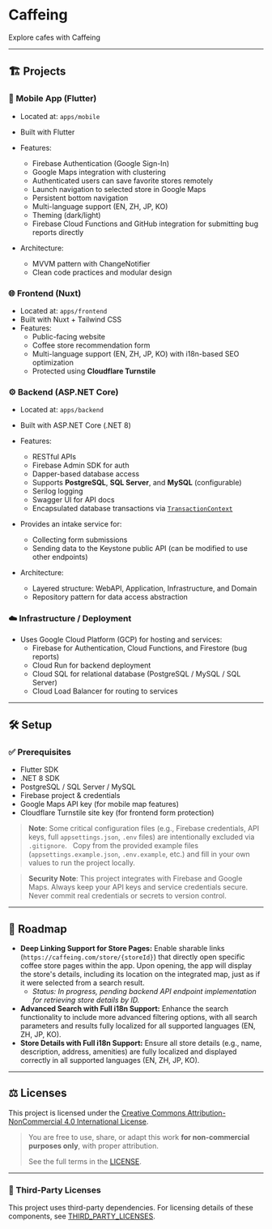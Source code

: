 # Caffeing

Explore cafes with Caffeing

---

## 🏗️ Projects

### 📱 Mobile App (Flutter)
- Located at: `apps/mobile`
- Built with Flutter
- Features:
  - Firebase Authentication (Google Sign-In)
  - Google Maps integration with clustering
  - Authenticated users can save favorite stores remotely
  - Launch navigation to selected store in Google Maps
  - Persistent bottom navigation
  - Multi-language support (EN, ZH, JP, KO)
  - Theming (dark/light)
  - Firebase Cloud Functions and GitHub integration for submitting bug reports directly

- Architecture:
  - MVVM pattern with ChangeNotifier
  - Clean code practices and modular design

### 🌐 Frontend (Nuxt)
- Located at: `apps/frontend`
- Built with Nuxt + Tailwind CSS
- Features:
  - Public-facing website
  - Coffee store recommendation form
  - Multi-language support (EN, ZH, JP, KO) with i18n-based SEO optimization
  - Protected using **Cloudflare Turnstile**

### ⚙️ Backend (ASP.NET Core)
- Located at: `apps/backend`
- Built with ASP.NET Core (.NET 8)
- Features:
  - RESTful APIs
  - Firebase Admin SDK for auth
  - Dapper-based database access
  - Supports **PostgreSQL**, **SQL Server**, and **MySQL** (configurable)
  - Serilog logging
  - Swagger UI for API docs
  - Encapsulated database transactions via [`TransactionContext`](https://github.com/aeg6430/Caffeing/blob/main/apps/backend/Caffeing.Infrastructure/Contexts/TransactionContext.cs)
- Provides an intake service for:
  - Collecting form submissions
  - Sending data to the Keystone public API (can be modified to use other endpoints)

- Architecture:
  - Layered structure: WebAPI, Application, Infrastructure, and Domain
  - Repository pattern for data access abstraction

### ☁️ Infrastructure / Deployment

- Uses Google Cloud Platform (GCP) for hosting and services:
  - Firebase for Authentication, Cloud Functions, and Firestore (bug reports)
  - Cloud Run for backend deployment
  - Cloud SQL for relational database (PostgreSQL / MySQL / SQL Server)
  - Cloud Load Balancer for routing to services

---

## 🛠️ Setup

### ✅ Prerequisites
- Flutter SDK
- .NET 8 SDK
- PostgreSQL / SQL Server / MySQL
- Firebase project & credentials
- Google Maps API key (for mobile map features)
- Cloudflare Turnstile site key (for frontend form protection)

> **Note**: Some critical configuration files (e.g., Firebase credentials, API keys, full `appsettings.json`, `.env` files) are intentionally excluded via `.gitignore`.  
> Copy from the provided example files (`appsettings.example.json`, `.env.example`, etc.) and fill in your own values to run the project locally.

> **Security Note**: This project integrates with Firebase and Google Maps. Always keep your API keys and service credentials secure. Never commit real credentials or secrets to version control.

---

## 🚀 Roadmap

* **Deep Linking Support for Store Pages:** Enable sharable links (`https://caffeing.com/store/{storeId}`) that directly open specific coffee store pages within the app. Upon opening, the app will display the store's details, including its location on the integrated map, just as if it were selected from a search result.
    * *Status: In progress, pending backend API endpoint implementation for retrieving store details by ID.*
* **Advanced Search with Full i18n Support:** Enhance the search functionality to include more advanced filtering options, with all search parameters and results fully localized for all supported languages (EN, ZH, JP, KO).
* **Store Details with Full i18n Support:** Ensure all store details (e.g., name, description, address, amenities) are fully localized and displayed correctly in all supported languages (EN, ZH, JP, KO).

---

## ⚖️ Licenses

This project is licensed under the [Creative Commons Attribution-NonCommercial 4.0 International License](https://creativecommons.org/licenses/by-nc/4.0/).

> You are free to use, share, or adapt this work **for non-commercial purposes only**, with proper attribution.
>
> See the full terms in the [LICENSE](./LICENSE.md).

---

### 🤝 Third-Party Licenses

This project uses third-party dependencies. For licensing details of these components, see [THIRD_PARTY_LICENSES](./THIRD_PARTY_LICENSES.md).